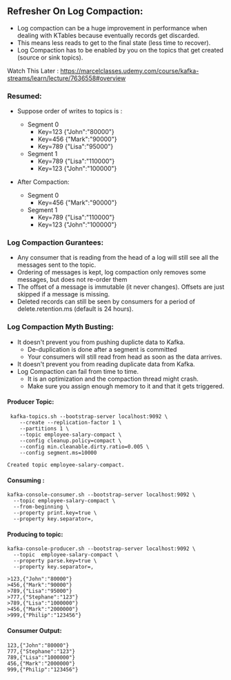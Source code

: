 ## Refresher On Log Compaction: 

- Log compaction can be a huge improvement in performance when dealing with KTables because eventually records get discarded. 
- This means less reads to get to the final state (less time to recover).
- Log Compaction has to be enabled by you on the topics that get created (source or sink topics).

Watch This Later : https://marcelclasses.udemy.com/course/kafka-streams/learn/lecture/7636558#overview

### Resumed: 

- Suppose order of writes to topics is : 
  - Segment 0
    - Key=123 {"John":"80000"}
    - Key=456 {"Mark":"90000"}
    - Key=789 {"Lisa":"95000"}
  - Segment 1
    - Key=789 {"Lisa":"110000"}
    - Key=123 {"John":"100000"}

- After Compaction: 
  - Segment 0
    - Key=456 {"Mark":"90000"}
  - Segment 1
      - Key=789 {"Lisa":"110000"}
      - Key=123 {"John":"100000"}

### Log Compaction Gurantees: 

-  Any consumer that is reading from the head of a log will still see all the messages sent to the topic.
- Ordering of messages is kept, log compaction only removes some messages, but does not re-order them
- The offset of a message is immutable (it never changes). Offsets are just skipped if a message is missing.
- Deleted records can still be seen by consumers for a period of delete.retention.ms (default is 24 hours). 


### Log Compaction Myth Busting: 

- It doesn't prevent you from pushing duplicte data to Kafka.
  - De-duplication is done after a segment is committed
  - Your consumers will still read from head as soon as the data arrives.
- It doesn't prevent you from reading duplicate data from Kafka.
- Log Compaction can fail from time to time.
  - It is an optimization and the compaction thread might crash.
  - Make sure you assign enough memory to it and that it gets triggered. 

#### Producer Topic:
```shell
 kafka-topics.sh --bootstrap-server localhost:9092 \
    --create --replication-factor 1 \
    --partitions 1 \
    --topic employee-salary-compact \
    --config cleanup.policy=compact \
    --config min.cleanable.dirty.ratio=0.005 \
    --config segment.ms=10000
```

```
Created topic employee-salary-compact.
```

#### Consuming :

```shell
kafka-console-consumer.sh --bootstrap-server localhost:9092 \
  --topic employee-salary-compact \
  --from-beginning \
  --property print.key=true \
  --property key.separator=,
```

#### Producing to topic: 

```shell
kafka-console-producer.sh --bootstrap-server localhost:9092 \
  --topic  employee-salary-compact \
  --property parse.key=true \
  --property key.separator=,
```


```shell
>123,{"John":"80000"}
>456,{"Mark":"90000"}
>789,{"Lisa":"95000"}
>777,{"Stephane":"123"}
>789,{"Lisa":"1000000"}
>456,{"Mark":"2000000"}
>999,{"Philip":"123456"}
```

#### Consumer Output: 

```shell
123,{"John":"80000"}
777,{"Stephane":"123"}
789,{"Lisa":"1000000"}
456,{"Mark":"2000000"}
999,{"Philip":"123456"}
```